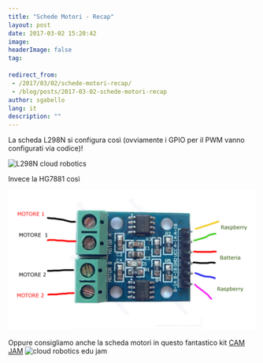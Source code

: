 ```yaml
---
title: "Schede Motori - Recap"
layout: post
date: 2017-03-02 15:20:42
image:
headerImage: false
tag:

redirect_from: 
 - /2017/03/02/schede-motori-recap/
 - /blog/posts/2017-03-02-schede-motori-recap
author: sgabello
lang: it
description: ""
---
```


La scheda L298N si configura così (ovviamente i GPIO per il PWM vanno configurati via codice)!

![L298N cloud robotics](http://1.bp.blogspot.com/-3ZFzrW0OeFc/U-d6eAyvJ2I/AAAAAAAAAm8/pumWauPEMqA/s1600/RaspberryPiL298N_H_BridgeMotorController.png )

Invece la HG7881 così

![cloud robotics HG7881](https://raw.githubusercontent.com/sgabello1/Dotbot-Kit-e-Tutorial/master/tut/dotbot_git2/maxresdefault.png)

Oppure consigliamo anche la scheda motori in questo fantastico kit [CAM JAM](http://www.hotblackrobotics.com/forum/support/21)
![cloud robotics edu jam](https://cdn.shopify.com/s/files/1/0176/3274/products/101685_1024x1024.jpg?v=1477646110)
